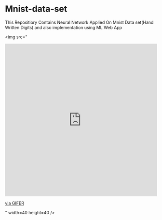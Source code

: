 # Mnist-data-set
This Repositiory Contains Neural Network  Applied On Mnist Data set(Hand Written Digits) and  also implementation using ML Web App

<img src="<div style="padding-top:100.000%;position:relative;"><iframe src="https://gifer.com/embed/G8Tq" width="100%" height="100%" style='position:absolute;top:0;left:0;' frameBorder="0" allowFullScreen></iframe></div><p><a href="https://gifer.com">via GIFER</a></p>" width=40 height=40 /> 
